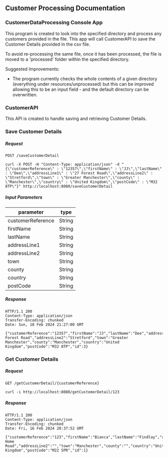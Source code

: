 ## Customer Processing Documentation

### CustomerDataProcessing Console App
This program is created to look into the specified directory
and process any customers provided in the file. This app will call 
CustomerAPI to save the Customer Details provided in the csv file. 

To avoid re-processing the same file, once it has been processed, the
file is moved to a 'processed' folder within the specified directory.

Suggested Improvements:
* The program currently checks the whole contents of a given directory (everything under resources/unprocessed) but this can be improved allowing this to be an input field - and the default directory can be overwritten.    

### CustomerAPI

This API is created to handle saving and retrieving 
Customer Details.    


### Save Customer Details   
##### Request
  `POST /saveCustomerDetail`

    curl -X POST -H "Content-Type: application/json" -d "{\"customerReference\" : \"12357\",\"firstName\" : \"JJ\",\"lastName\" : \"Dee\",\"addressLine1\" : \"27 Forest Road\",\"addressLine2\" : \"Stretford\",\"town\" : \"Greater Manchester\",\"county\" : \"Manchester\",\"country\" : \"United Kingdom\",\"postCode\" : \"M32 8TP\"}" http://localhost:8080/saveCustomerDetail    

##### Input Parameters

  | parameter    | type   |
  |--------------|--------|
  | customerReference  | String |
  | firstName    | String |
  | lastName     | String |
  | addressLine1 | String |
  | addressLine2 | String |
  | town         | String |
  | county       | String |
  | country      | String |
  | postCode     | String |

##### Response

    HTTP/1.1 200
    Content-Type: application/json
    Transfer-Encoding: chunked
    Date: Sun, 18 Feb 2024 21:27:00 GMT

    {"customerReference":"12357","firstName":"JJ","lastName":"Dee","addressLine1":"27 Forest Road","addressLine2":"Stretford","town":"Greater Manchester","county":"Manchester","country":"United Kingdom","postCode":"M32 8TP","id":3}

### Get Customer Details
##### Request
`GET /getCustomerDetail/{customerReference}`   

    curl -i http://localhost:8080/getCustomerDetail/123

##### Response

    HTTP/1.1 200
    Content-Type: application/json
    Transfer-Encoding: chunked
    Date: Fri, 16 Feb 2024 20:37:52 GMT     

    {"customerReference":"123","firstName":"Bianca","lastName":"Findlay","addressLine1":"1 Home Road","addressLine2":"","town":"Manchester","county":"","country":"United Kingdom","postCode":"M22 5PR","id":1}